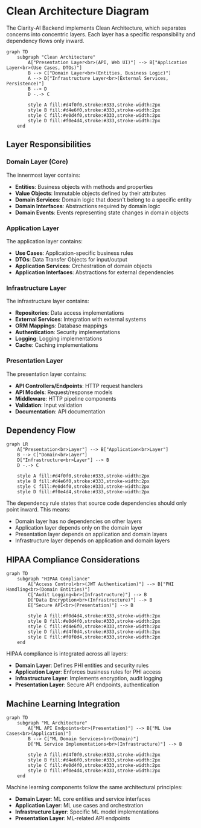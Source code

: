 # Clean Architecture Diagram

The Clarity-AI Backend implements Clean Architecture, which separates concerns into concentric layers. Each layer has a specific responsibility and dependency flows only inward.

```mermaid
graph TD
    subgraph "Clean Architecture"
        A["Presentation Layer<br>(API, Web UI)"] --> B["Application Layer<br>(Use Cases, DTOs)"]
        B --> C["Domain Layer<br>(Entities, Business Logic)"]
        A --> D["Infrastructure Layer<br>(External Services, Persistence)"]
        B --> D
        D -.-> C
        
        style A fill:#d4f0f0,stroke:#333,stroke-width:2px
        style B fill:#d4e6f0,stroke:#333,stroke-width:2px
        style C fill:#e0d4f0,stroke:#333,stroke-width:2px
        style D fill:#f0e4d4,stroke:#333,stroke-width:2px
    end
```

## Layer Responsibilities

### Domain Layer (Core)

The innermost layer contains:

- **Entities**: Business objects with methods and properties
- **Value Objects**: Immutable objects defined by their attributes
- **Domain Services**: Domain logic that doesn't belong to a specific entity
- **Domain Interfaces**: Abstractions required by domain logic
- **Domain Events**: Events representing state changes in domain objects

### Application Layer

The application layer contains:

- **Use Cases**: Application-specific business rules
- **DTOs**: Data Transfer Objects for input/output
- **Application Services**: Orchestration of domain objects
- **Application Interfaces**: Abstractions for external dependencies

### Infrastructure Layer

The infrastructure layer contains:

- **Repositories**: Data access implementations
- **External Services**: Integration with external systems
- **ORM Mappings**: Database mappings
- **Authentication**: Security implementations
- **Logging**: Logging implementations
- **Cache**: Caching implementations

### Presentation Layer

The presentation layer contains:

- **API Controllers/Endpoints**: HTTP request handlers
- **API Models**: Request/response models
- **Middleware**: HTTP pipeline components
- **Validation**: Input validation
- **Documentation**: API documentation

## Dependency Flow

```mermaid
graph LR
    A["Presentation<br>Layer"] --> B["Application<br>Layer"]
    B --> C["Domain<br>Layer"]
    D["Infrastructure<br>Layer"] --> B
    D -.-> C
    
    style A fill:#d4f0f0,stroke:#333,stroke-width:2px
    style B fill:#d4e6f0,stroke:#333,stroke-width:2px
    style C fill:#e0d4f0,stroke:#333,stroke-width:2px
    style D fill:#f0e4d4,stroke:#333,stroke-width:2px
```

The dependency rule states that source code dependencies should only point inward. This means:

- Domain layer has no dependencies on other layers
- Application layer depends only on the domain layer
- Presentation layer depends on application and domain layers
- Infrastructure layer depends on application and domain layers

## HIPAA Compliance Considerations

```mermaid
graph TD
    subgraph "HIPAA Compliance"
        A["Access Control<br>(JWT Authentication)"] --> B["PHI Handling<br>(Domain Entities)"]
        C["Audit Logging<br>(Infrastructure)"] --> B
        D["Data Encryption<br>(Infrastructure)"] --> B
        E["Secure API<br>(Presentation)"] --> B
        
        style A fill:#f0d4d4,stroke:#333,stroke-width:2px
        style B fill:#e0d4f0,stroke:#333,stroke-width:2px
        style C fill:#d4e6f0,stroke:#333,stroke-width:2px
        style D fill:#d4f0d4,stroke:#333,stroke-width:2px
        style E fill:#f0f0d4,stroke:#333,stroke-width:2px
    end
```

HIPAA compliance is integrated across all layers:

- **Domain Layer**: Defines PHI entities and security rules
- **Application Layer**: Enforces business rules for PHI access
- **Infrastructure Layer**: Implements encryption, audit logging
- **Presentation Layer**: Secure API endpoints, authentication

## Machine Learning Integration

```mermaid
graph TD
    subgraph "ML Architecture"
        A["ML API Endpoints<br>(Presentation)"] --> B["ML Use Cases<br>(Application)"]
        B --> C["ML Domain Services<br>(Domain)"]
        D["ML Service Implementations<br>(Infrastructure)"] --> B
        
        style A fill:#d4f0f0,stroke:#333,stroke-width:2px
        style B fill:#d4e6f0,stroke:#333,stroke-width:2px
        style C fill:#e0d4f0,stroke:#333,stroke-width:2px
        style D fill:#f0e4d4,stroke:#333,stroke-width:2px
    end
```

Machine learning components follow the same architectural principles:

- **Domain Layer**: ML core entities and service interfaces
- **Application Layer**: ML use cases and orchestration
- **Infrastructure Layer**: Specific ML model implementations
- **Presentation Layer**: ML-related API endpoints